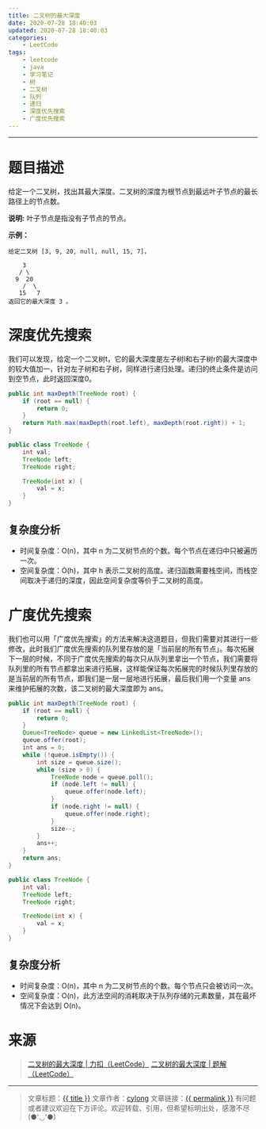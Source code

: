 ```yaml
---
title: 二叉树的最大深度
date: 2020-07-28 18:40:03
updated: 2020-07-28 18:40:03
categories:
    - LeetCode
tags:
    - leetcode
    - java
    - 学习笔记
    - 树
    - 二叉树
    - 队列
    - 递归
    - 深度优先搜索
    - 广度优先搜索
---
```

---

# 题目描述

给定一个二叉树，找出其最大深度。二叉树的深度为根节点到最远叶子节点的最长路径上的节点数。

**说明:** 叶子节点是指没有子节点的节点。

**示例：**
```
给定二叉树 [3, 9, 20, null, null, 15, 7]，

    3
   / \
  9  20
    /  \
   15   7
返回它的最大深度 3 。
```

<!-- more -->

# 深度优先搜索

我们可以发现，给定一个二叉树t，它的最大深度是左子树l和右子树r的最大深度中的较大值加一，针对左子树和右子树，同样进行递归处理。递归的终止条件是访问到空节点，此时返回深度0。

```java
public int maxDepth(TreeNode root) {
    if (root == null) {
        return 0;
    }
    return Math.max(maxDepth(root.left), maxDepth(root.right)) + 1;
}

public class TreeNode {
    int val;
    TreeNode left;
    TreeNode right;

    TreeNode(int x) {
        val = x;
    }
}
```

## 复杂度分析

* 时间复杂度：O(n)，其中 n 为二叉树节点的个数。每个节点在递归中只被遍历一次。
* 空间复杂度：O(h)，其中 h 表示二叉树的高度。递归函数需要栈空间，而栈空间取决于递归的深度，因此空间复杂度等价于二叉树的高度。

# 广度优先搜索

我们也可以用「广度优先搜索」的方法来解决这道题目，但我们需要对其进行一些修改，此时我们广度优先搜索的队列里存放的是「当前层的所有节点」。每次拓展下一层的时候，不同于广度优先搜索的每次只从队列里拿出一个节点，我们需要将队列里的所有节点都拿出来进行拓展，这样能保证每次拓展完的时候队列里存放的是当前层的所有节点，即我们是一层一层地进行拓展，最后我们用一个变量 ans 来维护拓展的次数，该二叉树的最大深度即为 ans。

```java
public int maxDepth(TreeNode root) {
    if (root == null) {
        return 0;
    }
    Queue<TreeNode> queue = new LinkedList<TreeNode>();
    queue.offer(root);
    int ans = 0;
    while (!queue.isEmpty()) {
        int size = queue.size();
        while (size > 0) {
            TreeNode node = queue.poll();
            if (node.left != null) {
                queue.offer(node.left);
            }
            if (node.right != null) {
                queue.offer(node.right);
            }
            size--;
        }
        ans++;
    }
    return ans;
}

public class TreeNode {
    int val;
    TreeNode left;
    TreeNode right;

    TreeNode(int x) {
        val = x;
    }
}
```

## 复杂度分析

* 时间复杂度：O(n)，其中 n 为二叉树节点的个数。每个节点只会被访问一次。
* 空间复杂度：O(n)，此方法空间的消耗取决于队列存储的元素数量，其在最坏情况下会达到 O(n)。

# 来源

> [二叉树的最大深度 | 力扣（LeetCode）][1]
> [二叉树的最大深度 | 题解（LeetCode）][2]

---

> 文章标题：<a href='{{ permalink }}' title='{{ title }}' >{{ title }}</a>
> 文章作者：[cylong](http://www.cylong.com/about/ "cylong")
> 文章链接：<a href='{{ permalink }}' title='{{ title }}' >{{ permalink }}</a>
> 有问题或者建议欢迎在下方评论。欢迎转载、引用，但希望标明出处，感激不尽(●'◡'●)

[1]: https://leetcode-cn.com/problems/maximum-depth-of-binary-tree/ "二叉树的最大深度 | 力扣（LeetCode）"
[2]: https://leetcode-cn.com/problems/maximum-depth-of-binary-tree/solution/er-cha-shu-de-zui-da-shen-du-by-leetcode-solution/ "二叉树的最大深度 | 题解（LeetCode）"
